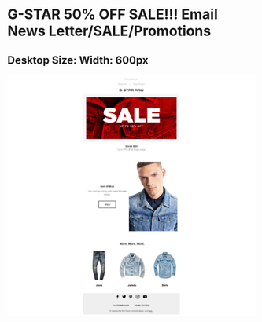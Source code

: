 
# G-STAR 50% OFF SALE!!!  Email News Letter/SALE/Promotions
## Desktop Size: Width: 600px

 ![G-Star Email/NewsLetter 50% OFF SALE!!!](images/G-Star_Readme_img.jpg "Desktop version")


